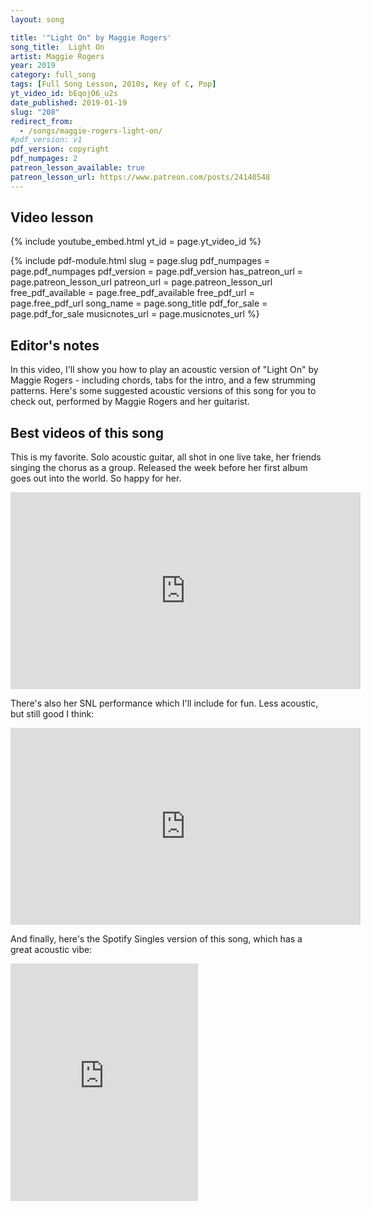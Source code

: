 ```yaml
---
layout: song

title: '"Light On" by Maggie Rogers'
song_title:  Light On
artist: Maggie Rogers
year: 2019
category: full_song
tags: [Full Song Lesson, 2010s, Key of C, Pop]
yt_video_id: bEqojO6_u2s
date_published: 2019-01-19
slug: "208"
redirect_from:
  - /songs/maggie-rogers-light-on/
#pdf_version: v1
pdf_version: copyright
pdf_numpages: 2
patreon_lesson_available: true
patreon_lesson_url: https://www.patreon.com/posts/24140548
---
```


## Video lesson

{% include youtube_embed.html yt_id = page.yt_video_id %}

{% include pdf-module.html slug = page.slug pdf_numpages = page.pdf_numpages pdf_version = page.pdf_version has_patreon_url = page.patreon_lesson_url patreon_url = page.patreon_lesson_url free_pdf_available = page.free_pdf_available free_pdf_url = page.free_pdf_url song_name = page.song_title pdf_for_sale = page.pdf_for_sale musicnotes_url = page.musicnotes_url %}

## Editor's notes

In this video, I'll show you how to play an acoustic version of "Light On" by Maggie Rogers - including chords, tabs for the intro, and a few strumming patterns. Here's some suggested acoustic versions of this song for you to check out, performed by Maggie Rogers and her guitarist.

<!-- ## Amazing acoustic version by Maggie Rogers

via La Blogothèque – Live in Paris

<iframe width="560" height="315" src="https://www.youtube.com/embed/fVLDxmjeyVo?showinfo=0" frameborder="0" allowfullscreen></iframe> -->


<!-- ## Lyrics w/ chords

    * capo 2nd fret

    INTRO

        E ––0––|–––––––––––––––       E ––3––|–––––––––––––––       E ––0––|–––––––––––––––
        B ––1––|––1–0––1–1––0––       B ––0––|––1–0––1–1––0––       B ––1––|––1–0––1–1––0––
        G ––0––|––0–0––0–0––0–– x1    G ––0––|––0–0––0–0––0–– x1    G ––2––|––2–2––2–2––2–– x2
        D ––2––|–––––––––––––––       D ––0––|–––––––––––––––       D ––3––|–––––––––––––––
        A ––3––|–––––––––––––––       A ––2––|–––––––––––––––       A –––––|–––––––––––––––
        E –––––|–––––––––––––––       E ––3––|–––––––––––––––       E –––––|–––––––––––––––
            C                             G                            Fmaj7       

    VERSE
                    C
        Would you believe me now...
             G                             Fmaj7
        If I told you I got caught up in a wave, almost gave it away
                  C
        Would you hear me out...     
             G                            Fmaj7             
        If I told you I was terrified for days, thought I was gonna break

    PRE-CHORUS
            Am                               G
            Oh, I couldn't stop it, tried to slow it all down
            Fmaj7
            Crying in the bathroom, had to figure it out
                 Am                        G                Fmaj7
            With everyone around me saying, "You must be so happy now"

    CHORUS
                                C                            G
                Oh, if you keep reaching out, then I'll keep coming back
                              Fmaj7
                And if you're gone for good, then I'm okay with that
                Am                           G          Em                 Fmaj7
                ...If you leave the light on, then I'll leave the light on

                     C
        And do you believe me now
               G                               Fmaj7
        That I always had the best intentions, babe? Always wanted to stay...
                C
        Can you feel me now
                 G                        Fmaj7
        That I'm vulnerable in oh-so many ways? Oh, and I'll never change

            Am                               G
            Oh, I couldn't stop it, tried to figure it out
                Fmaj7       
            But everything kept moving, and the noise got too loud
                 Am                        G
            With everyone around me saying, "you should be so happy now"

                [chorus]

                Am     G               Fadd9
                ...Oh, leave the light on
                Am               G               Fadd9
                ...Oh, would you leave the light on

                [chorus]

## Chord shapes used

    E –––0––––3––––0––––0––––0–––
    B –––1––––3––––1––––1––––0–––
    G –––0––––0––––2––––2––––0–––
    D –––2––––0––––3––––2––––2–––
    A –––3––––2–––––––––0––––2–––
    E ––––––––3––––––––––––––0–––
         C    G  Fmaj7  Am   Em

## Intro tab, easiest version

The easiest way to approach this is to put your hands in the chord shapes below, and simply remove & add your left index finger to the 1st fret of the 2nd string.

    E ––0––|–––––––––––––––    E ––3––|–––––––––––––––    E ––0––|–––––––––––––––
    B ––1––|––1–0––1–1––0––    B ––0––|––1–0––1–1––0––    B ––1––|––1–0––1–1––0––  <== left index finger
    G ––0––|––0–0––0–0––0––    G ––0––|––0–0––0–0––0––    G ––2––|––2–2––2–2––2––      used on this string for
    D ––2––|–––––––––––––––    D ––0––|–––––––––––––––    D ––3––|–––––––––––––––      the on/off melody note
    A ––3––|–––––––––––––––    A ––2––|–––––––––––––––    A –––––|–––––––––––––––      on all 3 chords
    E –––––|–––––––––––––––    E ––3––|–––––––––––––––    E –––––|–––––––––––––––
        C                          G                         Fmaj7       

## Intro tab, advanced

Here's the full tab, with the pulsing bass notes.

    E –––––––––––––––––––––––––––––––––––––––––––––––––––––––––––––––––––––––––––––––––––––––––––––––––––––––––––––––––––––––––––––––––
    B –––––1–––––0–––––1–––––1–––0–––––––––1–––––0–––––1–––––1–––0–––––––––1–––––0–––––1–––––1–––0–––––––––1–––––0–––––1–––––1–––0–––––
    G –––––0–––––0–––––0–––––0–––0–––––––––0–––––0–––––0–––––0–––0–––––––––0–––––0–––––0–––––0–––0–––––––––0–––––0–––––0–––––0–––0–––––
    D –––––––––––––––––––––––––––––––––––––––––––––––––––––––––––––––––––––––––––––––––––––––––––––––––––––––––––––––––––––––––––––––––
    A –3–––––––––––3–––––––3–––––––3–––––––––––––––––––––––––––––––––––––––––––––––––––––––––––––––––––––––––––––––––––––––––––––––––––
    E –––––––––––––––––––––––––––––––––3–––––––––––3–––––––3–––––––3–––1–––––––––––1–––––––1–––––––1–––1–––––––––––1–––––––1–––––––1–––
       C                               G                               Fmaj7                           Fmaj7
       1 e + a 2 e + a 3 e + a 4 e + a 1 e + a 2 e + a 3 e + a 4 e + a 1 e + a 2 e + a 3 e + a 4 e + a 1 e + a 2 e + a 3 e + a 4 e + a

Here's the timing chart I used when training my fingers to play their parts independently. I practice this by rhythmically knocking my right-hand thumb and index/middle fingers against a table (or steering wheel, or my pants, etc) until I could do the pattern without thinking about it. Then, I translated it to guitar (with my left hand doing the fretting and chord changes). It was hard, but I got it. If you want to learn this, have patience!

    Melody rhythm => |     O     0     O     O   0     |         O = index finger on
                     | 1 e + a 2 e + a 3 e + a 4 e + a |         0 = index finger off
    Thumb rhythm  => | x           x       x       x   | -->

## Best videos of this song

This is my favorite. Solo acoustic guitar, all shot in one live take, her friends singing the chorus as a group. Released the week before her first album goes out into the world. So happy for her.

<iframe width="560" height="315" src="https://www.youtube.com/embed/fVLDxmjeyVo" frameborder="0" allow="accelerometer; autoplay; encrypted-media; gyroscope; picture-in-picture" allowfullscreen></iframe>

There's also her SNL performance which I'll include for fun. Less acoustic, but still good I think:

<iframe width="560" height="315" src="https://www.youtube.com/embed/NBNF4OwtSWQ" frameborder="0" allow="accelerometer; autoplay; encrypted-media; gyroscope; picture-in-picture" allowfullscreen></iframe>

And finally, here's the Spotify Singles version of this song, which has a great acoustic vibe:

<iframe src="https://open.spotify.com/embed/track/0NIbNHfjpDZYBC9gKpVoWd" width="300" height="380" frameborder="0" allowtransparency="true" allow="encrypted-media"></iframe>

<!-- ## Good luck!

Thanks for reading! I hope this helped you. -->
